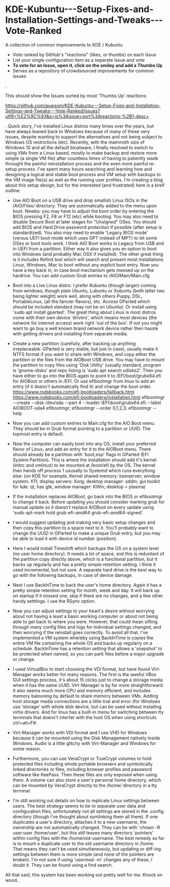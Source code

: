 # KDE-Kubuntu---Setup-Fixes-and-Installation-Settings-and-Tweaks---Vote-Ranked

A collection of common improvements to KDE / Kubuntu
* Vote ranked by GitHub's "reactions" (likes, or thumbs) on each Issue
* List your single configuration item as a separate Issue and vote
* **To vote for an Issue, open it, click on the smiley and add a Thumbs Up**
* Serves as a repository of crowdsourced improvements for common issues

.

This should show the Issues sorted by most 'Thumbs Up' reactions:

https://github.com/auwsom/KDE-Kubuntu---Setup-Fixes-and-Installation-Settings-and-Tweaks---Vote-Ranked/issues?utf8=%E2%9C%93&q=is%3Aissue+sort%3Areactions-%2B1-desc+

.
Quick story, I've installed Linux distros many times over the years, but have always leaned back to Windows because of many of these very issues, despite wanting to support the alternatives and not being subject to Windows OS restrictions (etc). Recently, with the mammoth size of Windows 10 and all the default bloatware, I finally resolved to switch to using VMs from a Linux based, mostly to make backup and restore more simple (a single VM file) after countless times of having to patiently wade throught the painful reinstallation process and the even more painful re-setup process. I've spent many hours searching and learning how and designing a logical and stable boot process and VM setup with backups to the VM image file(s) as well as the running user profiles. I'm creating a blog about this setup design, but for the interested (and frustrated) here is a breif outline:

- Use AIO Boot on a USB drive and drop smallish Linux ISOs in the /AIO/Files/ directory. They are automatically added to the menu upon boot. Newbs: you may have to adjust the boot order by entering the BIOS pressing F2, F8 or F12 (etc) while booting. You may also need to disable Secure Boot at later stages for "Unsigned" OSes. You should add BIOS and Hard Drive password protection if possible (after setup is standardized). You also may need to enable 'Legacy BIOS mode' (versus UEFI boot mode which uses GPT instead of MPT) to let some OSes or boot tools work. I think AIO Boot works in Legacy from USB and in UEFI from a partition. Either way it also gives you an option to boot into Windows (and probably Mac OSX if installed). The other great thing is it includes Refind tool which will search and present most installations Linux, Windows, Mac to boot without any explicit boot entry. Now you have a key back in, in case boot mechanism gets messed up on the hardrive. You can add custom Grub entries to /AIO/Main/Main.cfg.

- Boot into a Live Linux distro. I prefer Kubuntu (though larger) coming from windows, though plain Ubuntu, Lubuntu or Xubuntu (both latter two being lighter weight) work well, along with others Puppy, DSL, PortableLinux, (all the fancier flavors), etc. Access GParted which should be included standard (may not be on Ubuntu). Or install using 'sudo apt install gparted'. The great thing about Linux is most distros come with their own device 'drivers', which means most devices (the network for internet access) work right 'out of the box'. If not you might want to go buy a well known brand network device rather then hassle with getting drivers and installing from separate media.

- Create a new partition (carefully, after backing up anything irreplaceable. GParted is very stable, but just in case), usually make it NTFS format if you want to share with Windows, and copy either the partition or the files from the AIOBoot USB drive. You may have to mount the partition to copy files using 'Disk Utility' (usually standard, program is 'gnome-disks' and repo listing is 'sudo apt search udisks2'. Then you have either to go into the BIOS again to point it to /EFI/boot/grubx64.efi for AIOBoot or others in /EFI. Or use efibootmgr from linux to add an entry (if it doesn't automatically find it) and change the boot order.
https://www.rodsbooks.com/efi-bootloaders/fallback.html
https://www.rodsbooks.com/efi-bootloaders/installation.html
efibootmgr --create --disk /dev/sda --part 4 --loader \\EFI\\boot\\grubx64.efi --label AIOBOOT-sda4
efibootmgr; efibootmgr --order 0,1,2,3; efibootmgr --help

- Now you can add custom entries to Main.cfg for the AIO Boot menu. They should be in Grub format pointing to a partition or UUID. The topmost entry is default.

- Now the computer can easily boot into any OS, install your preferred flavor of Linux, and add an entry for it to the AIOBoot menu. There should already be a partition with 'boot,esp' flags in GParted (EFI System Partition). This is where the installation should add it's kernel (initrc and vmlinuz) to be mounted at /boot/efi by the OS. The kernel then hands off process 1 ususally to Systemd which runs everything else: (on KDE for example, Kernel shared memory: ksmserver; window system: X11; display servers: Xorg; desktop manager: sddm; gui toolkit for kde: qt, has gtk; window manager: KWin; desktop = plasma)  

- If the installation replaces AIOBoot, go back into the BIOS or efibootmgr to change it back. Before updating you should consider marking grub for manual update so it doesn't replace AIOBoot on every update using 'sudo apt-mark hold grub-efi-amd64 grub-efi-amd64-signed'.

- I would suggest updating and making very basic setup changes and then copy this partition to a space next to it. You'll probably want to change the UUID in GParted to make a unique Grub entry, but you may be able to load it with device id number (position). 

- Here I would install Timeshift which backups the OS on a system level (no user home directory). It needs a lot of space, snd this is reduntant of the partition copy directly above, which is a functional partition, but it backs up regularly and has a pretty simple retention setting. I think it used incremental, but not sure. A separate hard drive is the best way to go with the following backups, in case of device damage.

- Next I use BackInTime to back the user's home directory. Again it has a pretty simple retention setting for month, week and day. It will back up on startup if it missed one, skip if there are no changes, and a few other handy setttings. I use the RSync option. 

- Now you can adjust settings to your heart's desire without worrying about not having a least a basic working computer or about not being able to get back to where you were. However, that could mean sifting through many config files and logs for individual settings changed, and then worrying if the reinstall goes correctly. To avoid all that, I've implemented a VM system whereby using BackInTime is copies the entire VM file containing the whole OS and backs up regularly on a schedule. BackInTime has a retention setting that allows a 'snapshot' to be protected when named, so you can park files before a major upgrade or change. 

- I used VirtualBox to start choosing the VDI format, but have found Virt-Manager works better for many reasons. The first is the aweful VBox GUI settings process, it's about 15 clicks just to change a storage media when it has the same UUID. Virt-Manager is by far more straightforward. It also seems much more CPU and memory efficient, and includes memory balooning by default to share memory between VMs. Adding host storage media connections are a little trial and error (for Windows use 'storage' with whole disk device, but can be used without installing virtio drivers. And for linux has a built-in menu for switching between tty terminals that doens't interfer with the host OS when using shortcuts ctrl+atl+F#.

- Virt-Manager works with VDI format and I use VHD for Windows because it can be mounted using the Disk Management natively inside Windows. Audio is a little glitchy with Virt-Manager and Windows for some reason.

- Furthermore, you can use VeraCrypt or TrueCrypt volumes to hold protected files including whole portable browsers and symbolically linked directories or files, including browser profiles and password software like KeePass. Then these files are only exposed when using them. A volume can also store a user's personal home directory, which can be mounted by VeraCrypt directly to the /home/ directory in a tty terminal. 

- I'm still working out details on how to replicate Linux settings between users. The best strategy seems to be to separate user data and configuration files, unfortunately not all settings are stored in the .config directory (though I've thought about symlinking them all there). If one duplicates a user's directory, attaches it to a new username, the ownership are not automatically changed. They can be with 'chown -R user:user /home/user', but this still leaves many directory 'pointers' within config files with the /home/old-username. The best remedy so far is to mount a duplicate user to the old username directory in /home. That means they can't be used simultaneosuly, but updating or diff-ing settings between them is more simple (and none of the pointers are broken). I'm not sure if using 'usermod -m' changes any of these, I doubt it. They can be found using a find search.

All that said, this system has been working out pretty well for me. Knock on wood..





